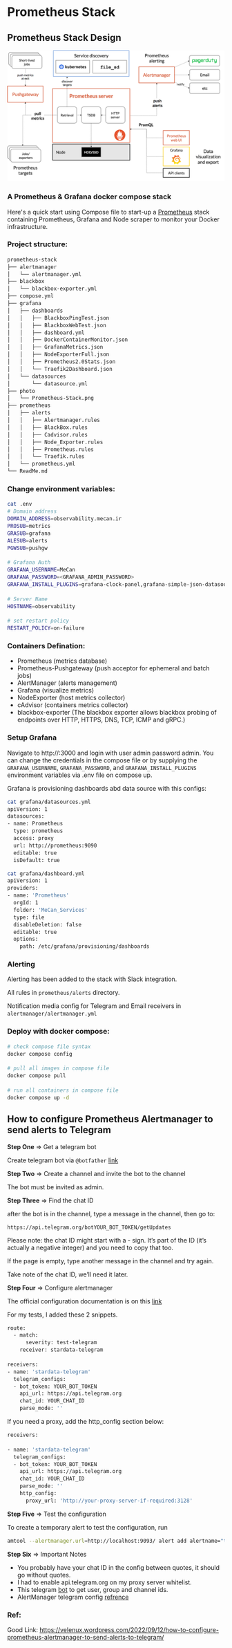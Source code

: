 # Prometheus Stack

## Prometheus Stack Design
![Prometheus Stack](photo/Prometheus-Stack.png "Prometheus-Stack")

### A Prometheus & Grafana docker compose stack

Here's a quick start using Compose file to start-up a [Prometheus](http://prometheus.io/) stack containing Prometheus, Grafana and Node scraper to monitor your Docker infrastructure.

### Project structure:
```bash
prometheus-stack
├── alertmanager
│   └── alertmanager.yml
├── blackbox
│   └── blackbox-exporter.yml
├── compose.yml
├── grafana
│   ├── dashboards
│   │   ├── BlackboxPingTest.json
│   │   ├── BlackboxWebTest.json
│   │   ├── dashboard.yml
│   │   ├── DockerContainerMonitor.json
│   │   ├── GrafanaMetrics.json
│   │   ├── NodeExporterFull.json
│   │   ├── Prometheus2.0Stats.json
│   │   └── Traefik2Dashboard.json
│   └── datasources
│       └── datasource.yml
├── photo
│   └── Prometheus-Stack.png
├── prometheus
│   ├── alerts
│   │   ├── Alertmanager.rules
│   │   ├── BlackBox.rules
│   │   ├── Cadvisor.rules
│   │   ├── Node_Exporter.rules
│   │   ├── Prometheus.rules
│   │   └── Traefik.rules
│   └── prometheus.yml
└── ReadMe.md
```

### Change environment variables:
```bash
cat .env
# Domain address
DOMAIN_ADDRESS=observability.mecan.ir
PROSUB=metrics
GRASUB=grafana
ALESUB=alerts
PGWSUB=pushgw

# Grafana Auth
GRAFANA_USERNAME=MeCan
GRAFANA_PASSWORD=<GRAFANA_ADMIN_PASSWORD>
GRAFANA_INSTALL_PLUGINS=grafana-clock-panel,grafana-simple-json-datasource,grafana-piechart-panel

# Server Name
HOSTNAME=observability

# set restart policy
RESTART_POLICY=on-failure
```

### Containers Defination:

- Prometheus (metrics database)
- Prometheus-Pushgateway (push acceptor for ephemeral and batch jobs)
- AlertManager (alerts management)
- Grafana (visualize metrics)
- NodeExporter (host metrics collector)
- cAdvisor (containers metrics collector)
- blackbox-exporter (The blackbox exporter allows blackbox probing of endpoints over HTTP, HTTPS, DNS, TCP, ICMP and gRPC.)

### Setup Grafana
Navigate to http://<host-ip>:3000 and login with user admin password admin. You can change the credentials in the compose file or by supplying the `GRAFANA_USERNAME`, `GRAFANA_PASSWORD`, and `GRAFANA_INSTALL_PLUGINS` environment variables via .env file on compose up.

Grafana is provisioning dashboards abd data source with this configs:
```bash
cat grafana/datasources.yml
apiVersion: 1
datasources:
- name: Prometheus
  type: prometheus
  access: proxy
  url: http://prometheus:9090
  editable: true
  isDefault: true
```
```bash
cat grafana/dashboard.yml
apiVersion: 1
providers:
- name: 'Prometheus'
  orgId: 1
  folder: 'MeCan_Services'
  type: file
  disableDeletion: false
  editable: true
  options:
    path: /etc/grafana/provisioning/dashboards
```

### Alerting
Alerting has been added to the stack with Slack integration.

All rules in `prometheus/alerts` directory.

Notification media config for Telegram and Email receivers in  `alertmanager/alertmanager.yml`


### Deploy with docker compose:
```bash
# check compose file syntax
docker compose config

# pull all images in compose file
docker compose pull

# run all containers in compose file
docker compose up -d
```

## How to configure Prometheus Alertmanager to send alerts to Telegram
**Step One** => Get a telegram bot

Create telegram bot via `@botfather` [link](https://core.telegram.org/bots#6-botfather)

**Step Two** => Create a channel and invite the bot to the channel

The bot must be invited as admin.

**Step Three** => Find the chat ID

after the bot is in the channel, type a message in the channel, then go to:

    https://api.telegram.org/botYOUR_BOT_TOKEN/getUpdates

Please note: the chat ID might start with a - sign. It’s part of the ID (it’s actually a negative integer) and you need to copy that too.

If the page is empty, type another message in the channel and try again.

Take note of the chat ID, we’ll need it later.

**Step Four** => Configure alertmanager

The official configuration documentation is on this [link](https://prometheus.io/docs/alerting/latest/configuration)

For my tests, I added these 2 snippets.

```bash
route:
  - match:
      severity: test-telegram
    receiver: stardata-telegram

receivers:
- name: 'stardata-telegram'
  telegram_configs:
  - bot_token: YOUR_BOT_TOKEN
    api_url: https://api.telegram.org
    chat_id: YOUR_CHAT_ID
    parse_mode: ''
```
If you need a proxy, add the http_config section below:

```bash
receivers:

- name: 'stardata-telegram'
  telegram_configs:
  - bot_token: YOUR_BOT_TOKEN
    api_url: https://api.telegram.org
    chat_id: YOUR_CHAT_ID
    parse_mode: ''
    http_config:
      proxy_url: 'http://your-proxy-server-if-required:3128'
```

**Step Five** => Test the configuration

To create a temporary alert to test the configuration, run

```bash
amtool --alertmanager.url=http://localhost:9093/ alert add alertname="test123" severity="test-telegram" job="test-alert" instance="localhost" exporter="none" cluster="test"
```


**Step Six** => Important Notes

- You probably have your chat ID in the config between quotes, it should go without quotes.
- I had to enable api.telegram.org on my proxy server whitelist.
- This telegram [bot](https://t.me/username_to_id_bot) to get user, group and channel ids.
- AlertManager telegram config [refrence](https://prometheus.io/docs/alerting/latest/configuration/#telegram_config)

### Ref:
Good Link: https://velenux.wordpress.com/2022/09/12/how-to-configure-prometheus-alertmanager-to-send-alerts-to-telegram/